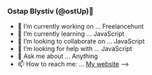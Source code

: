 ### Ostap Blystiv (@ostUp)👋

- 🔭 I’m currently working on ... Freelancehunt
- 🌱 I’m currently learning ... JavaScript
- 👯 I’m looking to collaborate on ... JavaScript
- 🤔 I’m looking for help with ... JavaScript
- 💬 Ask me about ... Anything
- 📫 How to reach me: ... [My website](https://ostup.github.io/blystsiv/)
-->
